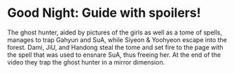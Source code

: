 # Good Night: Guide with spoilers!

The ghost hunter, aided by pictures of the girls as well as a tome of spells,
manages to trap Gahyun and SuA, while Siyeon & Yoohyeon escape into the forest.
Dami, JiU, and Handong steal the tome and set fire to the page with the spell
that was used to ensnare SuA, thus freeing her. At the end of the video they trap
the ghost hunter in a mirror dimension.
